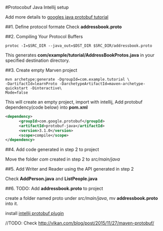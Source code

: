 #Protocobuf Java Intellij setup

Add more details to [googles java protobuf tutorial](https://developers.google.com/protocol-buffers/docs/javatutorial)

##1. Define protocol formate
Check **addressbook.proto**

##2. Compiling Your Protocol Buffers
```
protoc -I=$SRC_DIR --java_out=$DST_DIR $SRC_DIR/addressbook.proto
```
This generates **com/example/tutorial/AddressBookProtos.java** in your specified destination directory.

##3. Create empty Marven project

```
mvn archetype:generate -DgroupId=com.example.tutorial \
-DartifactId=learnProto -DarchetypeArtifactId=maven-archetype-quickstart -Dinteractive\
Mode=false
```
This will create an empty project, import with intellij, Add protobuf dependency(code below) into **pom.xml**
```xml
<dependency>
      <groupId>com.google.protobuf</groupId>
      <artifactId>protobuf-java</artifactId>
      <version>3.1.0</version>
      <scope>compile</scope>
</dependency>
 ```


##4. Add code generated in step 2 to project

Move the folder _com_ created in step 2 to _src/main/java_


##5. Add Writer and Reader using the API generated in step 2

Check **AddPerson.java** and **ListPeople.java**

##6. TODO: Add **addressbook.proto** to project

create a folder named proto under _src/main/java_, mv **addressbook.proto** into it.

install [intellij protobuf plugin](https://plugins.jetbrains.com/plugin/8277)

//TODO: Check http://vlkan.com/blog/post/2015/11/27/maven-protobuf/
